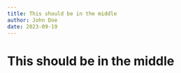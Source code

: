 ```yaml
---
title: This should be in the middle
author: John Doe
date: 2023-09-19
---
```


# This should be in the middle
